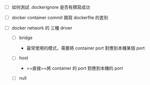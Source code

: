 
- [ ] 如何測試 .dockerignore 是否有撰寫成功

- [ ] docker container commit 跟寫 dockerfile 的差別 

- [ ] docker network 的 三種 driver

	- [ ] bridge
		- 最常使用的模式，需要將 container port 對應到本機某個 port

	- [ ] host
		- ==直接==將 container 的 port 對應到本機的 port

	 - [ ] null